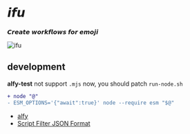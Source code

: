 # 𝙞𝙛𝙪

𝘾𝙧𝙚𝙖𝙩𝙚 𝙬𝙤𝙧𝙠𝙛𝙡𝙤𝙬𝙨 𝙛𝙤𝙧 𝙚𝙢𝙤𝙟𝙞


![ifu](https://user-images.githubusercontent.com/6839576/147843066-35f0fd83-0f2e-431e-ae15-a117616fba88.png)


## development

**alfy-test** not support `.mjs` now, you should patch `run-node.sh`

```diff
+ node "@"
- ESM_OPTIONS='{"await":true}' node --require esm "$@"
```

- [alfy](https://github.com/sindresorhus/alfy)
- [Script Filter JSON Format](https://www.alfredapp.com/help/workflows/inputs/script-filter/json/)
